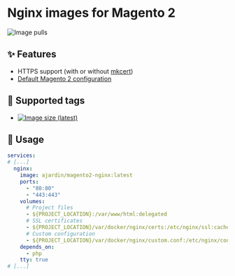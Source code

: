 # Nginx images for Magento 2
![Image pulls](https://img.shields.io/docker/pulls/ajardin/nginx)

## ✨ Features
* HTTPS support (with or without [mkcert][1])
* [Default Magento 2 configuration][2]

## 🐳 Supported tags
* [![Image size (latest)](https://img.shields.io/docker/image-size/ajardin/nginx/latest?label=ajardin%2Fnginx%3Alatest)](/magento2/nginx/Dockerfile)

## 🚀 Usage
```yaml
services:
# [...]
  nginx:
    image: ajardin/magento2-nginx:latest
    ports:
      - "80:80"
      - "443:443"
    volumes:
      # Project files
      - ${PROJECT_LOCATION}:/var/www/html:delegated
      # SSL certificates
      - ${PROJECT_LOCATION}/var/docker/nginx/certs:/etc/nginx/ssl:cached
      # Custom configuration
      - ${PROJECT_LOCATION}/var/docker/nginx/custom.conf:/etc/nginx/conf.d/custom.conf:ro
    depends_on:
      - php
    tty: true
# [...]
```

<!-- Resources -->
[1]: https://github.com/FiloSottile/mkcert
[2]: /magento2/nginx/magento.conf.sample
